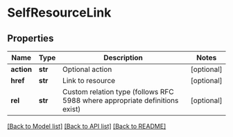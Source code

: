 # SelfResourceLink

## Properties
Name | Type | Description | Notes
------------ | ------------- | ------------- | -------------
**action** | **str** | Optional action | [optional] 
**href** | **str** | Link to resource | [optional] 
**rel** | **str** | Custom relation type (follows RFC 5988 where appropriate definitions exist) | [optional] 

[[Back to Model list]](../README.md#documentation-for-models) [[Back to API list]](../README.md#documentation-for-api-endpoints) [[Back to README]](../README.md)

